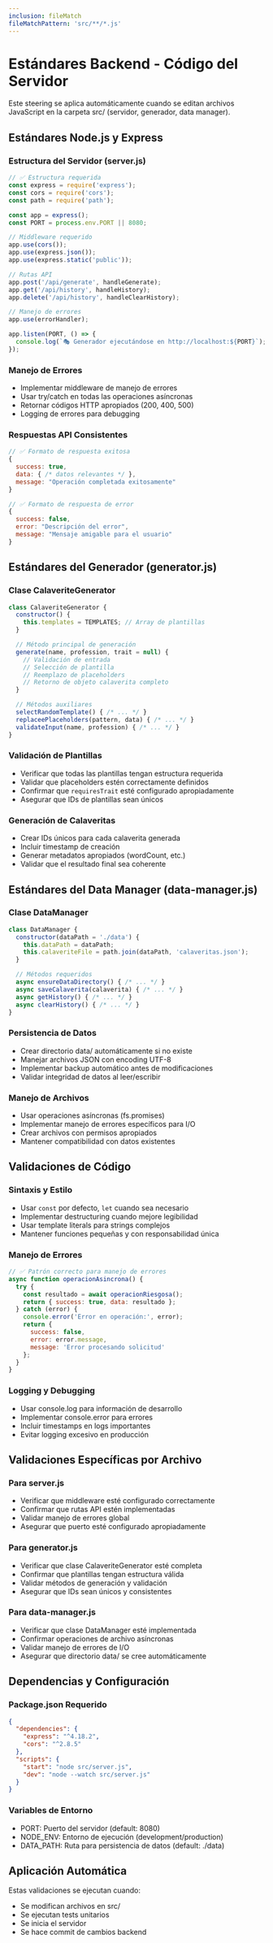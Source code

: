 ```yaml
---
inclusion: fileMatch
fileMatchPattern: 'src/**/*.js'
---
```


# Estándares Backend - Código del Servidor

Este steering se aplica automáticamente cuando se editan archivos JavaScript en la carpeta src/ (servidor, generador, data manager).

## Estándares Node.js y Express

### Estructura del Servidor (server.js)
```javascript
// ✅ Estructura requerida
const express = require('express');
const cors = require('cors');
const path = require('path');

const app = express();
const PORT = process.env.PORT || 8080;

// Middleware requerido
app.use(cors());
app.use(express.json());
app.use(express.static('public'));

// Rutas API
app.post('/api/generate', handleGenerate);
app.get('/api/history', handleHistory);
app.delete('/api/history', handleClearHistory);

// Manejo de errores
app.use(errorHandler);

app.listen(PORT, () => {
  console.log(`🎭 Generador ejecutándose en http://localhost:${PORT}`);
});
```

### Manejo de Errores
- Implementar middleware de manejo de errores
- Usar try/catch en todas las operaciones asíncronas
- Retornar códigos HTTP apropiados (200, 400, 500)
- Logging de errores para debugging

### Respuestas API Consistentes
```javascript
// ✅ Formato de respuesta exitosa
{
  success: true,
  data: { /* datos relevantes */ },
  message: "Operación completada exitosamente"
}

// ✅ Formato de respuesta de error
{
  success: false,
  error: "Descripción del error",
  message: "Mensaje amigable para el usuario"
}
```

## Estándares del Generador (generator.js)

### Clase CalaveriteGenerator
```javascript
class CalaveriteGenerator {
  constructor() {
    this.templates = TEMPLATES; // Array de plantillas
  }

  // Método principal de generación
  generate(name, profession, trait = null) {
    // Validación de entrada
    // Selección de plantilla
    // Reemplazo de placeholders
    // Retorno de objeto calaverita completo
  }

  // Métodos auxiliares
  selectRandomTemplate() { /* ... */ }
  replaceePlaceholders(pattern, data) { /* ... */ }
  validateInput(name, profession) { /* ... */ }
}
```

### Validación de Plantillas
- Verificar que todas las plantillas tengan estructura requerida
- Validar que placeholders estén correctamente definidos
- Confirmar que `requiresTrait` esté configurado apropiadamente
- Asegurar que IDs de plantillas sean únicos

### Generación de Calaveritas
- Crear IDs únicos para cada calaverita generada
- Incluir timestamp de creación
- Generar metadatos apropiados (wordCount, etc.)
- Validar que el resultado final sea coherente

## Estándares del Data Manager (data-manager.js)

### Clase DataManager
```javascript
class DataManager {
  constructor(dataPath = './data') {
    this.dataPath = dataPath;
    this.calaveriteFile = path.join(dataPath, 'calaveritas.json');
  }

  // Métodos requeridos
  async ensureDataDirectory() { /* ... */ }
  async saveCalaverita(calaverita) { /* ... */ }
  async getHistory() { /* ... */ }
  async clearHistory() { /* ... */ }
}
```

### Persistencia de Datos
- Crear directorio data/ automáticamente si no existe
- Manejar archivos JSON con encoding UTF-8
- Implementar backup automático antes de modificaciones
- Validar integridad de datos al leer/escribir

### Manejo de Archivos
- Usar operaciones asíncronas (fs.promises)
- Implementar manejo de errores específicos para I/O
- Crear archivos con permisos apropiados
- Mantener compatibilidad con datos existentes

## Validaciones de Código

### Sintaxis y Estilo
- Usar `const` por defecto, `let` cuando sea necesario
- Implementar destructuring cuando mejore legibilidad
- Usar template literals para strings complejos
- Mantener funciones pequeñas y con responsabilidad única

### Manejo de Errores
```javascript
// ✅ Patrón correcto para manejo de errores
async function operacionAsincrona() {
  try {
    const resultado = await operacionRiesgosa();
    return { success: true, data: resultado };
  } catch (error) {
    console.error('Error en operación:', error);
    return { 
      success: false, 
      error: error.message,
      message: 'Error procesando solicitud'
    };
  }
}
```

### Logging y Debugging
- Usar console.log para información de desarrollo
- Implementar console.error para errores
- Incluir timestamps en logs importantes
- Evitar logging excesivo en producción

## Validaciones Específicas por Archivo

### Para server.js
- Verificar que middleware esté configurado correctamente
- Confirmar que rutas API estén implementadas
- Validar manejo de errores global
- Asegurar que puerto esté configurado apropiadamente

### Para generator.js
- Verificar que clase CalaveriteGenerator esté completa
- Confirmar que plantillas tengan estructura válida
- Validar métodos de generación y validación
- Asegurar que IDs sean únicos y consistentes

### Para data-manager.js
- Verificar que clase DataManager esté implementada
- Confirmar operaciones de archivo asíncronas
- Validar manejo de errores de I/O
- Asegurar que directorio data/ se cree automáticamente

## Dependencias y Configuración

### Package.json Requerido
```json
{
  "dependencies": {
    "express": "^4.18.2",
    "cors": "^2.8.5"
  },
  "scripts": {
    "start": "node src/server.js",
    "dev": "node --watch src/server.js"
  }
}
```

### Variables de Entorno
- PORT: Puerto del servidor (default: 8080)
- NODE_ENV: Entorno de ejecución (development/production)
- DATA_PATH: Ruta para persistencia de datos (default: ./data)

## Aplicación Automática

Estas validaciones se ejecutan cuando:
- Se modifican archivos en src/
- Se ejecutan tests unitarios
- Se inicia el servidor
- Se hace commit de cambios backend